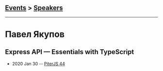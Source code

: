 ## [Events](../README.md) > [Speakers](../speakers.md)
---

# Павел Якупов

## Express API — Essentials with TypeScript
- 2020 Jan 30 -- [PiterJS 44](https://youtu.be/IEZmQCJFOog?t=22)    
